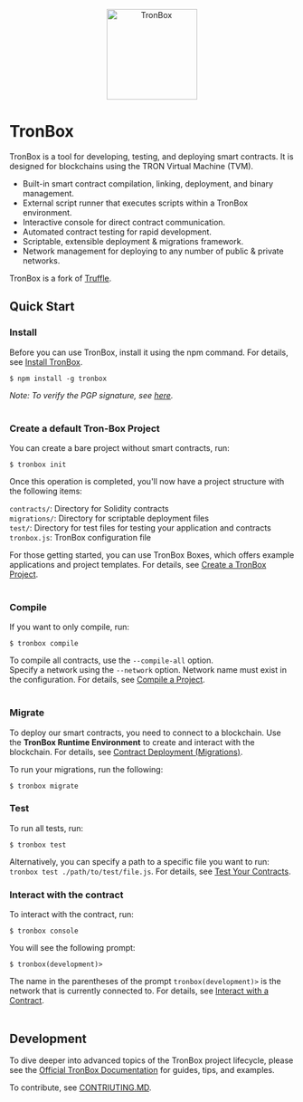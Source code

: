 <p align="center">
  <a href="https://tronbox.io/" title="TronBox Website">
    <img alt="TronBox" src="https://raw.githubusercontent.com/tronprotocol/tronbox/master/assets/TronBox-logo.png" width="160"/>
  </a>
</p>

# TronBox
TronBox is a tool for developing, testing, and deploying smart contracts. It is designed for blockchains using the TRON Virtual Machine (TVM).

* Built-in smart contract compilation, linking, deployment, and binary management.
* External script runner that executes scripts within a TronBox environment.
* Interactive console for direct contract communication.
* Automated contract testing for rapid development.
* Scriptable, extensible deployment & migrations framework.
* Network management for deploying to any number of public & private networks.

TronBox is a fork of [Truffle](https://www.trufflesuite.com/truffle).

## Quick Start
### Install<br>
Before you can use TronBox, install it using the npm command. For details, see [Install TronBox](https://developers.tron.network/reference/install).
```
$ npm install -g tronbox
```
_Note: To verify the PGP signature, see [here](https://github.com/tronprotocol/tronbox/blob/master/FURTHER_INFO.md#verifying-the-pgp-signature)._<br>
<br>
### Create a default Tron-Box Project
You can create a bare project without smart contracts, run:
```
$ tronbox init
```
Once this operation is completed, you'll now have a project structure with the following items:

`contracts/`: Directory for Solidity contracts<br>
`migrations/`: Directory for scriptable deployment files<br>
`test/`: Directory for test files for testing your application and contracts<br>
`tronbox.js`: TronBox configuration file<br>

For those getting started, you can use TronBox Boxes, which offers example applications and project templates. For details, see [Create a TronBox Project](https://developers.tron.network/reference/create-a-tronbox-project).<br>
<br>
### Compile
If you want to only compile, run:
```
$ tronbox compile
```
To compile all contracts, use the ```--compile-all``` option.<br>
Specify a network using the ```--network``` option. Network name must exist in the configuration. For details, see [Compile a Project](https://developers.tron.network/reference/compile-a-contract).<br>
<br>
### Migrate
To deploy our smart contracts, you need to connect to a blockchain. Use the **TronBox Runtime Environment** to create and interact with the blockchain. For details, see [Contract Deployment (Migrations)](https://developers.tron.network/reference/contract-deploymentmigrations).<br>

To run your migrations, run the following:
```
$ tronbox migrate
```

### Test
To run all tests, run:
```
$ tronbox test
```
Alternatively, you can specify a path to a specific file you want to run: `tronbox test ./path/to/test/file.js`. For details, see [Test Your Contracts](https://developers.tron.network/reference/test-your-contracts).
<br>
### Interact with the contract<br>
To interact with the contract, run:
```
$ tronbox console
```
You will see the following prompt:
```
$ tronbox(development)>
```
The name in the parentheses of the prompt `tronbox(development)>` is the network that is currently connected to. For details, see [Interact with a Contract](https://developers.tron.network/reference/interact-with-a-contract).<br>
<br>
## Development
To dive deeper into advanced topics of the TronBox project lifecycle, please see the [Official TronBox Documentation](https://developers.tron.network/reference/what-is-tronbox) for guides, tips, and examples.

To contribute, see [CONTRIUTING.MD](https://github.com/tronprotocol/tronbox/blob/master/CONTRIBUTING.md).


